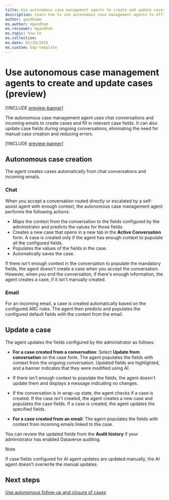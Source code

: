 ```yaml
---
title: Use autonomous case management agents to create and update cases (preview)
description: Learn how to use autonomous case management agents to efficiently handle case management tasks.
author: gandhamm
ms.author: mgandham
ms.reviewer: mgandham
ms.topic: how-to 
ms.collection: 
ms.date: 03/28/2025
ms.custom: bap-template 
---
```


# Use autonomous case management agents to create and update cases (preview)

[!INCLUDE [preview-banner](~/../shared-content/shared/preview-includes/preview-banner.md)]

The autonomous case management agent uses chat conversations and incoming emails  to create cases and fill in relevant case fields. It can also update case fields during ongoing conversations, eliminating the need for manual case creation and reducing errors.

[!INCLUDE [preview-banner](../../../shared-content/shared/preview-includes/production-ready-preview-dynamics365.md)]


## Autonomous case creation

The agent creates cases automatically from chat conversations and incoming emails.

### Chat

When you accept a conversation routed directly or escalated by a self-assist agent with enough context, the autonomous case management agent performs the following actions:

- Maps the context from the conversation to the fields configured by the administrator and predicts the values for those fields.
- Creates a new case that opens in a new tab in the **Active Conversation** form. A case is created only if the agent has enough context to populate all the configured fields. 
- Populates the values of the fields in the case.
- Automatically saves the case.

If there isn't enough context in the conversation to populate the mandatory fields, the agent doesn't create a case when you accept the conversation. However, when you end the conversation, if there's enough information, the agent creates a case, if it isn't manually created.

### Email

For an incoming email, a case is created automatically based on the configured ARC rules. The agent then predicts and populates the configured default fields with the context from the email. 

## Update a case

The agent updates the fields configured by the administrator as follows:

- **For a case created from a conversation**: Select **Update from conversation** on the case form. The agent populates the fields with context from the ongoing conversation. Updated fields are highlighted, and a banner indicates that they were modified using AI.
- If there isn't enough context to populate the fields, the agent doesn't update them and displays a message indicating no changes.
- If the conversation is in wrap-up state, the agent checks if a case is created. If the case isn't created, the agent creates a new case and populates the case fields. If a case is created, the agent updates the specified fields.

- **For a case created from an email**: The agent populates the fields with context from incoming emails linked to the case. 

You can review the updated fields from the **Audit history** if your administrator has enabled Dataverse auditing.

> [!NOTE]
> If case fields configured for AI agent updates are updated manually, the AI agent doesn’t overwrite the manual updates.

## Next steps

 [Use autonomous follow-up and closure of cases](use-follow-up-closure.md)